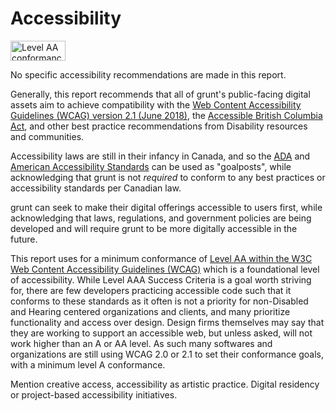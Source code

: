 # Accessibility

<a href="https://www.w3.org/WAI/WCAG2AA-Conformance" title="Explanation of WCAG 2 Level AA conformance" ><img height="32" width="88" src="https://www.w3.org/WAI/WCAG21/wcag2.1AA-v" alt="Level AA conformance, W3C WAI Web Content Accessibility Guidelines 2.1"></a>

No specific accessibility recommendations are made in this report.

Generally, this report recommends that all of grunt's public-facing digital assets aim to achieve compatibility with the [Web Content Accessibility Guidelines (WCAG) version 2.1 (June 2018)](https://www.w3.org/TR/WCAG21/), the [Accessible British Columbia Act](https://www.bclaws.gov.bc.ca/civix/document/id/complete/statreg/21019), and other best practice recommendations from Disability resources and communities. 

Accessibility laws are still in their infancy in Canada, and so the [ADA](https://www.ada.gov/) and [American Accessibility Standards](https://www.access-board.gov/ada/) can be used as "goalposts", while acknowledging that grunt is not *required* to conform to any best practices or accessibility standards per Canadian law. 

grunt can seek to make their digital offerings accessible to users first, while acknowledging that laws, regulations, and government policies are being developed and will require grunt to be more digitally accessible in the future. 

This report uses for a minimum conformance of [Level AA within the W3C Web Content Accessibility Guidelines (WCAG)](https://www.w3.org/WAI/WCAG2AA-Conformance) which is a foundational level of accessibility. While Level AAA Success Criteria is a goal worth striving for, there are few developers practicing accessible code such that it conforms to these standards as it often is not a priority for non-Disabled and Hearing centered organizations and clients, and many prioritize functionality and access over design. Design firms themselves may say that they are working to support an accessible web, but unless asked, will not work higher than an A or AA level. As such many softwares and organizations are still using WCAG 2.0 or 2.1 to set their conformance goals, with a minimum level A conformance.

Mention creative access, accessibility as artistic practice. Digital residency or project-based accessibility initiatives.